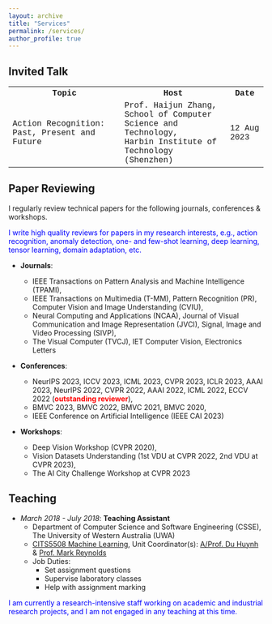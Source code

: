 ```yaml
---
layout: archive
title: "Services"
permalink: /services/
author_profile: true
---
```


<!-- Paper Reviewing
====== -->

<h2>Invited Talk</h2>

<font size="5" face="Courier New" >
<table style="width:100%">
  <tr>
    <th>Topic</th>
    <th>Host</th>
    <th>Date</th>
  </tr>
  <tr>
    <td>Action Recognition: Past, Present and Future</td>
    <td>Prof. Haijun Zhang, <br> School of Computer Science and Technology, <br> Harbin Institute of Technology (Shenzhen)</td>
    <td>12 Aug 2023</td>
  </tr>
</table>
</font>

<h2>Paper Reviewing</h2>

I regularly review technical papers for the following journals, conferences & workshops. 

<font color="blue">I write high quality reviews for papers in my research interests, e.g., action recognition, anomaly detection, one- and few-shot learning, deep learning, tensor learning, domain adaptation, etc.</font>

* **Journals**:
  * IEEE Transactions on Pattern Analysis and Machine Intelligence (TPAMI),
  * IEEE Transactions on Multimedia (T-MM), Pattern Recognition (PR), Computer Vision and Image Understanding (CVIU),
  * Neural Computing and Applications (NCAA), Journal of Visual Communication and Image Representation (JVCI), Signal, Image and Video Processing (SIVP),
  * The Visual Computer (TVCJ), IET Computer Vision, Electronics Letters
 
* **Conferences**:
  * NeurIPS 2023, ICCV 2023, ICML 2023, CVPR 2023, ICLR 2023, AAAI 2023, NeurIPS 2022, CVPR 2022, AAAI 2022, ICML 2022, ECCV 2022 (<strong><font color="red">outstanding reviewer</font></strong>),
  * BMVC 2023, BMVC 2022, BMVC 2021, BMVC 2020,
  * IEEE Conference on Artificial Intelligence (IEEE CAI 2023)

* **Workshops**:
  * Deep Vision Workshop (CVPR 2020), 
  * Vision Datasets Understanding (1st VDU at CVPR 2022, 2nd VDU at CVPR 2023),
  * The AI City Challenge Workshop at CVPR 2023


<h2>Teaching</h2>

* *March 2018 - July 2018*: **Teaching Assistant**
  * Department of Computer Science and Software Engineering (CSSE), The University of Western Australia (UWA)
  * [CITS5508 Machine Learning](https://handbooks.uwa.edu.au/unitdetails?code=CITS5508), Unit Coordinator(s): [A/Prof. Du Huynh](https://research-repository.uwa.edu.au/en/persons/du-huynh) & [Prof. Mark Reynolds](https://research-repository.uwa.edu.au/en/persons/mark-reynolds)
  * Job Duties:
    * Set assignment questions
    * Supervise laboratory classes
    * Help with assignment marking

<font color="blue">I am currently a research-intensive staff working on academic and industrial research projects, and I am not engaged in any teaching at this time.</font>
